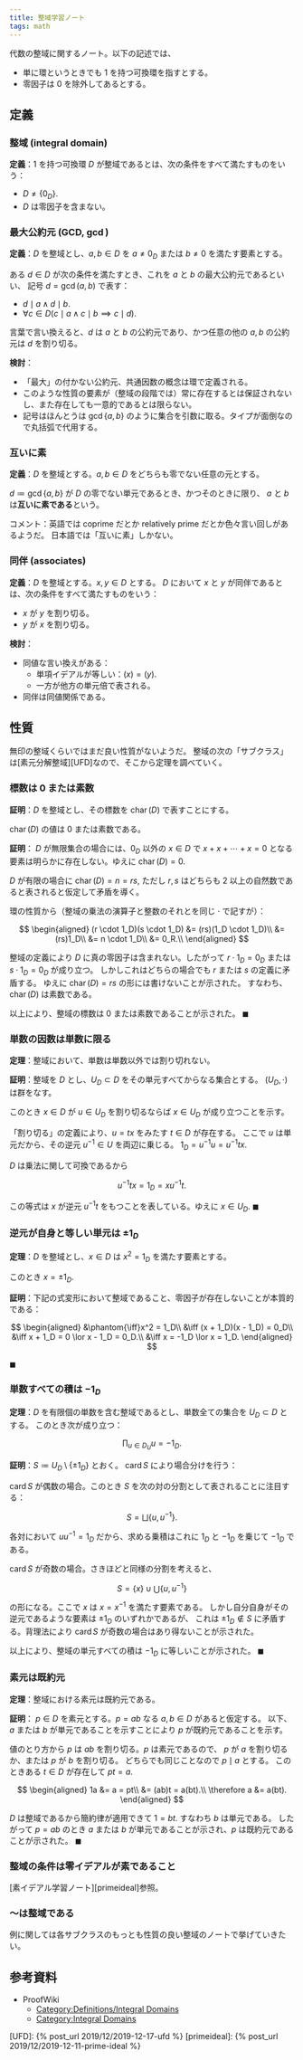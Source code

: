 ```yaml
---
title: 整域学習ノート
tags: math
---
```


代数の整域に関するノート。以下の記述では、

* 単に環というときでも 1 を持つ可換環を指すとする。
* 零因子は $0$ を除外してあるとする。

## 定義

### 整域 (integral domain)

**定義**：1 を持つ可換環 $D$ が整域であるとは、次の条件をすべて満たすものをいう：

* $D \ne \lbrace 0_D \rbrace.$
* $D$ は零因子を含まない。

### 最大公約元 (GCD, $\gcd$)

**定義**：$D$ を整域とし、$a, b \in D$ を $a \ne 0_D$ または $b \ne 0$ を満たす要素とする。

ある $d \in D$ が次の条件を満たすとき、これを $a$ と $b$ の最大公約元であるといい、
記号 $d = \gcd(a, b)$ で表す：

* $d \mid a \land d \mid b.$
* $\forall c \in D(c \mid a \land c \mid b \implies c \mid d).$

言葉で言い換えると、$d$ は $a$ と $b$ の公約元であり、かつ任意の他の $a, b$ の公約元は $d$ を割り切る。

**検討**：

* 「最大」の付かない公約元、共通因数の概念は環で定義される。
* このような性質の要素が（整域の段階では）常に存在するとは保証されないし、また存在しても一意的であるとは限らない。
* 記号はほんとうは $\gcd\lbrace a, b\rbrace$ のように集合を引数に取る。タイプが面倒なので丸括弧で代用する。

### 互いに素

**定義**：$D$ を整域とする。$a, b \in D$ をどちらも零でない任意の元とする。

$d \coloneqq \gcd\lbrace a, b\rbrace$ が $D$ の零でない単元であるとき、かつそのときに限り、
$a$ と $b$ は**互いに素である**という。

コメント：英語では coprime だとか relatively prime だとか色々言い回しがあるようだ。
日本語では「互いに素」しかない。

### 同伴 (associates)

**定義**：$D$ を整域とする。$x, y \in D$ とする。
$D$ において $x$ と $y$ が同伴であるとは、次の条件をすべて満たすものをいう：

* $x$ が $y$ を割り切る。
* $y$ が $x$ を割り切る。

**検討**：

* 同値な言い換えがある：
  * 単項イデアルが等しい：$(x) = (y).$
  * 一方が他方の単元倍で表される。
* 同伴は同値関係である。

## 性質

無印の整域くらいではまだ良い性質がないようだ。
整域の次の「サブクラス」は[素元分解整域][UFD]なので、そこから定理を調べていく。

### 標数は $0$ または素数

**証明**：$D$ を整域とし、その標数を $\operatorname{char}(D)$ で表すことにする。

$\operatorname{char}(D)$ の値は $0$ または素数である。

**証明**：
$D$ が無限集合の場合には、$0_D$ 以外の $x \in D$ で
$x + x + \dotsb + x = 0$ となる要素は明らかに存在しない。ゆえに
$\operatorname{char}(D) = 0.$

$D$ が有限の場合に $\operatorname{char}(D) = n = rs,$
ただし $r, s$ はどちらも $2$ 以上の自然数であると表されると仮定して矛盾を導く。

環の性質から（整域の乗法の演算子と整数のそれとを同じ $\cdot$ で記すが）：

$$
\begin{aligned}
(r \cdot 1_D)(s \cdot 1_D)
&= (rs)(1_D \cdot 1_D)\\
&= (rs)1_D\\
&= n \cdot 1_D\\
&= 0_R.\\
\end{aligned}
$$

整域の定義により $D$ に真の零因子は含まれない。したがって
$r \cdot 1_D = 0_D$ または $s \cdot 1_D = 0_D$ が成り立つ。
しかしこれはどちらの場合でも $r$ または $s$ の定義に矛盾する。
ゆえに $\operatorname{char}(D) = rs$ の形には書けないことが示された。
すなわち、$\operatorname{char}(D)$ は素数である。

以上により、整域の標数は $0$ または素数であることが示された。
$\blacksquare$

### 単数の因数は単数に限る

**定理**：整域において、単数は単数以外では割り切れない。

**証明**：整域を $D$ とし、$U_D \subset D$ をその単元すべてからなる集合とする。
$(U_D, \cdot)$ は群をなす。

このとき $x \in D$ が $u \in U_D$ を割り切るならば $x \in U_D$ が成り立つことを示す。

「割り切る」の定義により、$u = tx$ をみたす $t \in D$ が存在する。
ここで $u$ は単元だから、その逆元 $u^{-1} \in U$ を両辺に乗じる。
$1_D = u^{-1}u = u^{-1}tx.$

$D$ は乗法に関して可換であるから

$$
u^{-1}tx = 1_D = xu^{-1}t.
$$

この等式は $x$ が逆元 $u^{-1}t$ をもつことを表している。ゆえに $x \in U_D.$
$\blacksquare$

### 逆元が自身と等しい単元は $\pm1_D$

**定理**：$D$ を整域とし、$x \in D$ は $x^2 = 1_D$ を満たす要素とする。

このとき $x = \pm1_D.$

**証明**：下記の式変形において整域であること、零因子が存在しないことが本質的である：

$$
\begin{aligned}
    &\phantom{\iff}x^2 = 1_D\\
    &\iff (x + 1_D)(x - 1_D) = 0_D\\
    &\iff x + 1_D = 0 \lor x - 1_D = 0_D.\\
    &\iff x = -1_D \lor x = 1_D.
\end{aligned}
$$

$\blacksquare$

### 単数すべての積は $-1_D$

**定理**：$D$ を有限個の単数を含む整域であるとし、単数全ての集合を $U_D \subset D$ とする。
このとき次が成り立つ：

$$
\prod_{u \in D_U}u = -1_D.
$$

**証明**：$S \coloneqq U_D\setminus\lbrace \pm1_D\rbrace$ とおく。
$\operatorname{card}S$ により場合分けを行う：

$\operatorname{card}S$ が偶数の場合。このとき $S$ を次の対の分割として表されることに注目する：

$$
S = \bigsqcup \{u, u^{-1}\}.
$$

各対において $uu^{-1} = 1_D$ だから、求める乗積はこれに $1_D$ と $-1_D$ を乗じて $-1_D$ である。

$\operatorname{card}S$ が奇数の場合。さきほどと同様の分割を考えると、

$$
S = \{x\} \cup \bigcup \{u, u^{-1}\}
$$

の形になる。ここで $x$ は $x = x^{-1}$ を満たす要素である。
しかし自分自身がその逆元であるような要素は $\pm 1_D$ のいずれかであるが、
これは $\pm 1_D \notin S$ に矛盾する。背理法により
$\operatorname{card}S$ が奇数の場合はあり得ないことが示された。

以上により、整域の単元すべての積は $-1_D$ に等しいことが示された。
$\blacksquare$

### 素元は既約元

**定理**：整域における素元は既約元である。

**証明**：
$p \in D$ を素元とする。$p = ab$ なる $a, b \in D$ があると仮定する。
以下、$a$ または $b$ が単元であることを示すことにより $p$ が既約元であることを示す。

値のとり方から $p$ は $ab$ を割り切る。$p$ は素元であるので、
$p$ が $a$ を割り切るか、または $p$ が $b$ を割り切る。
どちらでも同じことなので $p \mid a$ とする。
このときある $t \in D$ が存在して $pt = a.$

$$
\begin{aligned}
1a &= a = pt\\
&= (ab)t = a(bt).\\
\therefore a &= a(bt).
\end{aligned}
$$

$D$ は整域であるから簡約律が適用できて $1 = bt.$ すなわち $b$ は単元である。
したがって $p = ab$ のとき $a$ または $b$ が単元であることが示され、$p$ は既約元であることが示された。
$\blacksquare$

### 整域の条件は零イデアルが素であること

[素イデアル学習ノート][primeideal]参照。

### ～は整域である

例に関しては各サブクラスのもっとも性質の良い整域のノートで挙げていきたい。

## 参考資料

* ProofWiki
  * [Category:Definitions/Integral Domains](https://proofwiki.org/wiki/Category:Definitions/Integral_Domains)
  * [Category:Integral Domains](https://proofwiki.org/wiki/Category:Integral_Domains)

[UFD]: {% post_url 2019/12/2019-12-17-ufd %}
[primeideal]: {% post_url 2019/12/2019-12-11-prime-ideal %}
